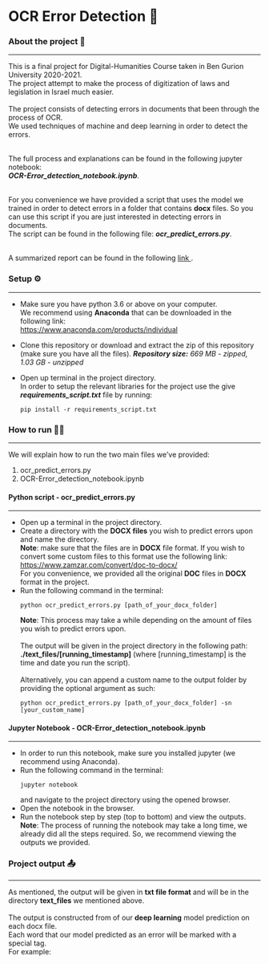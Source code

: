 # OCR Error Detection 📝

### About the project 📖

---

This is a final project for Digital-Humanities Course taken in Ben Gurion University 2020-2021.<br>
The project attempt to make the process of digitization of laws and legislation in Israel much easier.<br><br>
The project consists of detecting errors in documents that been through the process of OCR.<br>
We used techniques of machine and deep learning in order to detect the errors.<br><br>

The full process and explanations can be found in the following jupyter notebook:<br>
**_OCR-Error_detection_notebook.ipynb_**.<br><br>

For you convenience we have provided a script that uses the model we trained in order to detect errors in a folder that contains **docx** files.
So you can use this script if you are just interested in detecting errors in documents.<br>
The script can be found in the following file: **_ocr_predict_errors.py_**.<br><br>

A summarized report can be found in the following <a href="https://github.com/nitzba/OCR_Error_Detection_Deep_Learning/blob/main/ocr_error_detection_report.pdf"> link  </a>.

### Setup ⚙️

---

- Make sure you have python 3.6 or above on your computer.<br>
  We recommend using **Anaconda** that can be downloaded in the following link:<br>
  https://www.anaconda.com/products/individual

- Clone this repository or download and extract the zip of this repository (make sure you have all the files). ***Repository size:** 669 MB - zipped, 1.03 GB - unzipped*

- Open up terminal in the project directory.<br>In order to setup the relevant libraries for the project use the give **_requirements_script.txt_** file by running:<br>

  ```
  pip install -r requirements_script.txt
  ```

### How to run 🏃‍♂️

---

We will explain how to run the two main files we've provided:

1. ocr_predict_errors.py
2. OCR-Error_detection_notebook.ipynb

#### Python script - ocr_predict_errors.py

---

- Open up a terminal in the project directory.
- Create a directory with the **DOCX files** you wish to predict errors upon and name the directory.<br>
  **Note**: make sure that the files are in **DOCX** file format. If you wish to convert some custom files to this format
  use the following link:<br>
  https://www.zamzar.com/convert/doc-to-docx/<br>
  For you convenience, we provided all the original **DOC** files in **DOCX** format in the project.
- Run the following command in the terminal:<br>
  ```
  python ocr_predict_errors.py [path_of_your_docx_folder]
  ```
  **Note**: This process may take a while depending on the amount of files you wish to predict errors upon.<br><br>
  The output will be given in the project directory in the following path: **./text_files/[running_timestamp]** (where [running_timestamp] is the time and date you run the script).<br><br>
  Alternatively, you can append a custom name to the output folder by providing the optional argument as such:
  ```
  python ocr_predict_errors.py [path_of_your_docx_folder] -sn [your_custom_name]
  ```

#### Jupyter Notebook - OCR-Error_detection_notebook.ipynb

---

- In order to run this notebook, make sure you installed jupyter (we recommend using Anaconda).
- Run the following command in the terminal:
  ```
  jupyter notebook
  ```
  and navigate to the project directory using the opened browser.
- Open the notebook in the browser.
- Run the notebook step by step (top to bottom) and view the outputs.<br>
  **Note**: The process of running the notebook may take a long time, we already did all the steps required. So, we recommend viewing the outputs we provided.

### Project output 📤

---

As mentioned, the output will be given in **txt file format** and will be in the directory **text_files** we mentioned above.
<br><br>
The output is constructed from of our **deep learning** model prediction on each docx file.<br>
Each word that our model predicted as an error will be marked with a special tag.<br>
For example:

